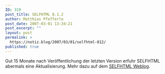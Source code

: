 ```yaml
---
ID: 319
post_title: SELFHTML 8.1.2
author: Matthias Pfefferle
post_date: 2007-03-01 13:34:21
post_excerpt: ""
layout: post
permalink: >
  https://notiz.blog/2007/03/01/selfhtml-812/
published: true
---
```

Gut 15 Monate nach Veröffentlichung der letzten Version erfuhr SELFHTML abermals eine Aktualisierung. Mehr dazu auf dem <a href="http://aktuell.de.selfhtml.org/weblog/selfhtml-8.1.2">SELFHTML Weblog</a>.